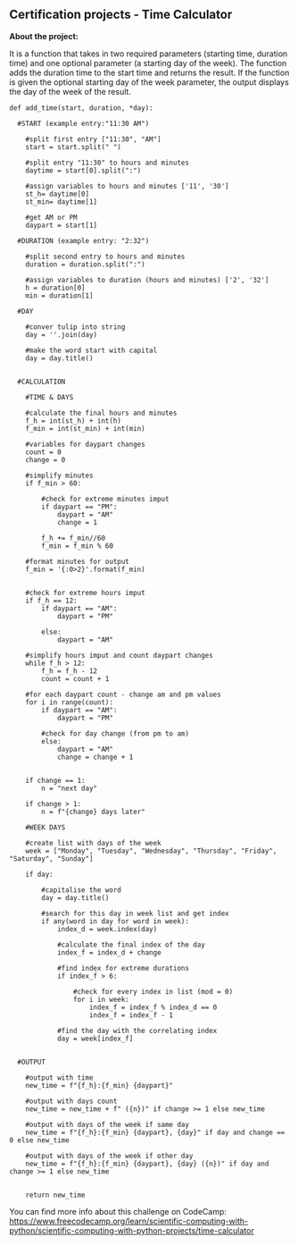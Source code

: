 ## Certification projects - Time Calculator
**About the project:**

It is a function that takes in two required parameters (starting time, duration time) and one optional parameter (a starting day of the week). The function adds the duration time to the start time and returns the result. If the function is given the optional starting day of the week parameter, the output displays the day of the week of the result. 


```
def add_time(start, duration, *day):

  #START (example entry:"11:30 AM")

    #split first entry ["11:30", "AM"]
    start = start.split(" ")

    #split entry "11:30" to hours and minutes
    daytime = start[0].split(":")

    #assign variables to hours and minutes ['11', '30']
    st_h= daytime[0]
    st_min= daytime[1]

    #get AM or PM
    daypart = start[1]

  #DURATION (example entry: "2:32")
    
    #split second entry to hours and minutes
    duration = duration.split(":")

    #assign variables to duration (hours and minutes) ['2', '32']
    h = duration[0]
    min = duration[1]
    
  #DAY
  
    #conver tulip into string
    day = ''.join(day)
    
    #make the word start with capital
    day = day.title()
   
  
  #CALCULATION
  
    #TIME & DAYS
    
    #calculate the final hours and minutes
    f_h = int(st_h) + int(h)
    f_min = int(st_min) + int(min)
    
    #variables for daypart changes
    count = 0
    change = 0

    #simplify minutes
    if f_min > 60:
        
        #check for extreme minutes imput
        if daypart == "PM":
            daypart = "AM"
            change = 1
            
        f_h += f_min//60
        f_min = f_min % 60
    
    #format minutes for output
    f_min = '{:0>2}'.format(f_min) 
        

    #check for extreme hours imput
    if f_h == 12:
        if daypart == "AM":
            daypart = "PM"

        else:
            daypart = "AM"
        
    #simplify hours imput and count daypart changes
    while f_h > 12:
        f_h = f_h - 12
        count = count + 1
        
    #for each daypart count - change am and pm values
    for i in range(count):
        if daypart == "AM":
            daypart = "PM"
        
        #check for day change (from pm to am)
        else:
            daypart = "AM"
            change = change + 1
        
            
    if change == 1:
        n = "next day"

    if change > 1:
        n = f"{change} days later"
    
    #WEEK DAYS
    
    #create list with days of the week
    week = ["Monday", "Tuesday", "Wednesday", "Thursday", "Friday", "Saturday", "Sunday"]
    
    if day:
        
        #capitalise the word
        day = day.title()
        
        #search for this day in week list and get index
        if any(word in day for word in week):
            index_d = week.index(day)
            
            #calculate the final index of the day
            index_f = index_d + change
            
            #find index for extreme durations
            if index_f > 6:
                
                #check for every index in list (mod = 0) 
                for i in week:
                    index_f = index_f % index_d == 0
                    index_f = index_f - 1
                
            #find the day with the correlating index
            day = week[index_f]
    

  #OUTPUT
  
    #output with time
    new_time = f"{f_h}:{f_min} {daypart}"
    
    #output with days count
    new_time = new_time + f" ({n})" if change >= 1 else new_time
    
    #output with days of the week if same day
    new_time = f"{f_h}:{f_min} {daypart}, {day}" if day and change == 0 else new_time
    
    #output with days of the week if other day
    new_time = f"{f_h}:{f_min} {daypart}, {day} ({n})" if day and change >= 1 else new_time


    return new_time
```
You can find more info about this challenge on CodeCamp: https://www.freecodecamp.org/learn/scientific-computing-with-python/scientific-computing-with-python-projects/time-calculator
